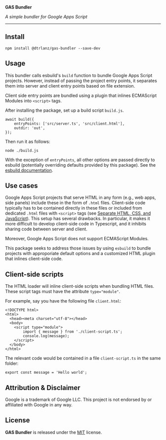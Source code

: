 **GAS Bundler**

*A simple bundler for Google Apps Script*

---

## Install

```
npm install @dtrlanz/gas-bundler --save-dev
```
 
## Usage

This bundler calls esbuild's `build` function to bundle Google Apps Script projects. However, instead of passing the project entry points, it separates them into server and client entry points based on file extension.

Client side entry points are bundled using a plugin that inlines ECMAScript Modules into `<script>` tags.

After installing the package, set up a build script `build.js`.

```
await build({
    entryPoints: ['src/server.ts', 'src/client.html'],
    outdir: 'out',
});
```

Then run it as follows:

```
node ./build.js
```

With the exception of `entryPoints`, all other options are passed directly to esbuild (potentially overriding defaults provided by this package). See the [esbuild documentation](https://esbuild.github.io/api/).

## Use cases

Google Apps Script projects that serve HTML in any form (e.g., web apps, side panels) include these in the form of `.html` files. Client-side code typically has to be contained directly in these files or included from dedicated `.html` files with `<script>` tags (see [Separate HTML, CSS, and JavaScript](https://developers.google.com/apps-script/guides/html/best-practices#separate_html_css_and_javascript)). This setup has several drawbacks. In particular, it makes it more difficult to develop client-side code in Typescript, and it inhibits sharing code between server and client.

Moreover, Google Apps Script does not support ECMAScript Modules.

This package seeks to address those issues by using `esbuild` to bundle projects with approporiate default options and a customized HTML plugin that inlines client-side code.

## Client-side scripts

The HTML loader will inline client-side scripts when bundling HTML files. These script tags must have the attribute `type="module"`.

For example, say you have the following file `client.html`:

```
<!DOCTYPE html>
<html>
  <head><meta charset="utf-8"></head>
  <body>
    <script type="module">
        import { message } from './client-script.ts';
        console.log(message);
    </script>
  </body>
</html>
```

The relevant code would be contained in a file `client-script.ts` in the same folder:

```
export const message = 'Hello world';
```

## Attribution & Disclaimer

Google is a trademark of Google LLC. This project is not endorsed by or affiliated with Google in any way.

## License

**GAS Bundler** is released under the [MIT](./LICENSE) license.